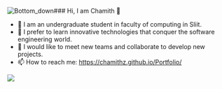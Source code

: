 ![Bottom_down](https://github.com/chamithZ/chamithZ/assets/89042294/2d3265fc-f825-469a-9986-d50809ece859)### Hi, I am Chamith 👋

- 🌱 I am an undergraduate student in faculty of computing in Sliit.
- 🔭 I prefer to learn innovative technologies that conquer the software engineering world.
- 👯 I would like to meet new teams and collaborate to develop new projects.
- 📫 How to reach me: https://chamithz.github.io/Portfolio/



<img src="https://github-readme-stats.vercel.app/api?username=chamithZ&&show_icons=true&title_color=ffffff&icon_color=bb2acf&text_color=daf7dc&bg_color=151515">



<!--
**it21156960/it21156960** is a ✨ _special_ ✨ repository because its `README.md` (this file) appears on your GitHub profile.
![Snake animation](https://github.com/chamithZ/chamithZ/blob/output/github-contribution-grid-snake.svg)
Here are some ideas to get you started:
-![Snake animation](https://github.com/chamithZ/chamithZ/blob/output/github-contribution-grid-snake.svg)
- 🔭 I’m currently working on ...
- 🌱 I’m currently learning ...
- 👯 I’m looking to collaborate on ...
- 🤔 I’m looking for help with ...
- 💬 Ask me about ...
- 📫 How to reach me: ...
- 😄 Pronouns: ...
- ⚡ Fun fact: ...
-->
